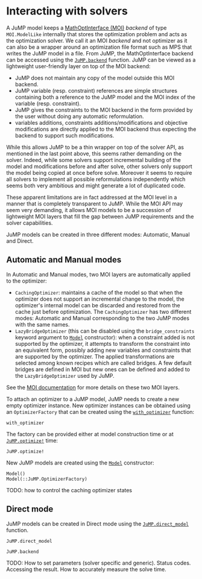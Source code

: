 Interacting with solvers
========================

A JuMP model keeps a [MathOptInterface (MOI)](https://github.com/JuliaOpt/MathOptInterface.jl)
*backend* of type `MOI.ModelLike` internally that stores the optimization
problem and acts as the optimization solver. We call it an MOI *backend* and not
optimizer as it can also be a wrapper around an optimization file format such as
MPS that writes the JuMP model in a file. From JuMP, the MathOptInterface
backend can be accessed using the [`JuMP.backend`](@ref) function. JuMP can be
viewed as a lightweight user-friendly layer on top of the MOI backend:

* JuMP does not maintain any copy of the model outside this MOI backend.
* JuMP variable (resp. constraint) references are simple structures containing
  both a reference to the JuMP model and the MOI index of the variable (resp.
  constraint).
* JuMP gives the constraints to the MOI backend in the form provided by the user
  without doing any automatic reformulation.
* variables additions, constraints additions/modifications and objective
  modifications are directly applied to the MOI backend thus expecting the
  backend to support such modifications.

While this allows JuMP to be a thin wrapper on top of the solver API, as
mentioned in the last point above, this seems rather demanding on the solver.
Indeed, while some solvers support incremental building of the model and
modifications before and after solve, other solvers only support the model being
copied at once before solve. Moreover it seems to require all solvers to
implement all possible reformulations independently which seems both very
ambitious and might generate a lot of duplicated code.

These apparent limitations are in fact addressed at the MOI level in a manner
that is completely transparent to JuMP. While the MOI API may seem very
demanding, it allows MOI models to be a succession of lightweight MOI layers
that fill the gap between JuMP requirements and the solver capabilities.

JuMP models can be created in three different modes: Automatic, Manual and
Direct.

## Automatic and Manual modes

In Automatic and Manual modes, two MOI layers are automatically applied to the
optimizer:

* `CachingOptimizer`: maintains a cache of the model so that when the optimizer
  does not support an incremental change to the model, the optimizer's internal
  model can be discarded and restored from the cache just before optimization.
  The `CachingOptimizer` has two different modes: Automatic and Manual
  corresponding to the two JuMP modes with the same names.
* `LazyBridgeOptimizer` (this can be disabled using the `bridge_constraints`
  keyword argument to [`Model`](@ref) constructor): when a constraint added is
  not supported by the optimizer, it attempts to transform the constraint into
  an equivalent form, possibly adding new variables and constraints that are
  supported by the optimizer. The applied transformations are selected among
  known recipes which are called bridges. A few default bridges are defined in
  MOI but new ones can be defined and added to the `LazyBridgeOptimizer` used by
  JuMP.

See the [MOI documentation](http://www.juliaopt.org/MathOptInterface.jl/stable/)
for more details on these two MOI layers.

To attach an optimizer to a JuMP model, JuMP needs to create a new empty
optimizer instance. New optimizer instances can be obtained using an
`OptimizerFactory` that can be created using the [`with_optimizer`](@ref)
function:
```@docs
with_optimizer
```

The factory can be provided either at model construction time or at
[`JuMP.optimize!`](@ref) time:
```@docs
JuMP.optimize!
```

New JuMP models are created using the [`Model`](@ref) constructor:
```@docs
Model()
Model(::JuMP.OptimizerFactory)
```

TODO: how to control the caching optimizer states

## Direct mode

JuMP models can be created in Direct mode using the [`JuMP.direct_model`](@ref)
function.
```@docs
JuMP.direct_model
```

```@docs
JuMP.backend
```


TODO: How to set parameters (solver
specific and generic). Status codes. Accessing the result.
How to accurately measure the solve time.

